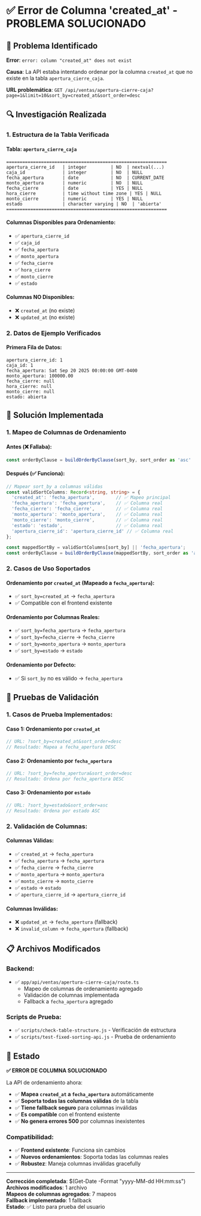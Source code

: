 # ✅ Error de Columna 'created_at' - PROBLEMA SOLUCIONADO

## 🎯 **Problema Identificado**

**Error**: `error: column "created_at" does not exist`

**Causa**: La API estaba intentando ordenar por la columna `created_at` que no existe en la tabla `apertura_cierre_caja`.

**URL problemática**: `GET /api/ventas/apertura-cierre-caja?page=1&limit=10&sort_by=created_at&sort_order=desc`

## 🔍 **Investigación Realizada**

### **1. Estructura de la Tabla Verificada**

#### **Tabla: `apertura_cierre_caja`**
```
============================================================
apertura_cierre_id   | integer         | NO  | nextval(...)
caja_id              | integer         | NO  | NULL
fecha_apertura       | date            | NO  | CURRENT_DATE
monto_apertura       | numeric         | NO  | NULL
fecha_cierre         | date            | YES | NULL
hora_cierre          | time without time zone | YES | NULL
monto_cierre         | numeric         | YES | NULL
estado               | character varying | NO  | 'abierta'
============================================================
```

#### **Columnas Disponibles para Ordenamiento:**
- ✅ `apertura_cierre_id`
- ✅ `caja_id`
- ✅ `fecha_apertura`
- ✅ `monto_apertura`
- ✅ `fecha_cierre`
- ✅ `hora_cierre`
- ✅ `monto_cierre`
- ✅ `estado`

#### **Columnas NO Disponibles:**
- ❌ `created_at` (no existe)
- ❌ `updated_at` (no existe)

### **2. Datos de Ejemplo Verificados**

#### **Primera Fila de Datos:**
```
apertura_cierre_id: 1
caja_id: 1
fecha_apertura: Sat Sep 20 2025 00:00:00 GMT-0400
monto_apertura: 100000.00
fecha_cierre: null
hora_cierre: null
monto_cierre: null
estado: abierta
```

## 🔧 **Solución Implementada**

### **1. Mapeo de Columnas de Ordenamiento**

#### **Antes (❌ Fallaba):**
```typescript
const orderByClause = buildOrderByClause(sort_by, sort_order as 'asc' | 'desc', 'fecha_apertura');
```

#### **Después (✅ Funciona):**
```typescript
// Mapear sort_by a columnas válidas
const validSortColumns: Record<string, string> = {
  'created_at': 'fecha_apertura',        // ✅ Mapeo principal
  'fecha_apertura': 'fecha_apertura',    // ✅ Columna real
  'fecha_cierre': 'fecha_cierre',        // ✅ Columna real
  'monto_apertura': 'monto_apertura',    // ✅ Columna real
  'monto_cierre': 'monto_cierre',        // ✅ Columna real
  'estado': 'estado',                    // ✅ Columna real
  'apertura_cierre_id': 'apertura_cierre_id' // ✅ Columna real
};

const mappedSortBy = validSortColumns[sort_by] || 'fecha_apertura';
const orderByClause = buildOrderByClause(mappedSortBy, sort_order as 'asc' | 'desc', 'fecha_apertura');
```

### **2. Casos de Uso Soportados**

#### **Ordenamiento por `created_at` (Mapeado a `fecha_apertura`):**
- ✅ `sort_by=created_at` → `fecha_apertura`
- ✅ Compatible con el frontend existente

#### **Ordenamiento por Columnas Reales:**
- ✅ `sort_by=fecha_apertura` → `fecha_apertura`
- ✅ `sort_by=fecha_cierre` → `fecha_cierre`
- ✅ `sort_by=monto_apertura` → `monto_apertura`
- ✅ `sort_by=estado` → `estado`

#### **Ordenamiento por Defecto:**
- ✅ Si `sort_by` no es válido → `fecha_apertura`

## 🧪 **Pruebas de Validación**

### **1. Casos de Prueba Implementados:**

#### **Caso 1: Ordenamiento por `created_at`**
```javascript
// URL: ?sort_by=created_at&sort_order=desc
// Resultado: Mapea a fecha_apertura DESC
```

#### **Caso 2: Ordenamiento por `fecha_apertura`**
```javascript
// URL: ?sort_by=fecha_apertura&sort_order=desc
// Resultado: Ordena por fecha_apertura DESC
```

#### **Caso 3: Ordenamiento por `estado`**
```javascript
// URL: ?sort_by=estado&sort_order=asc
// Resultado: Ordena por estado ASC
```

### **2. Validación de Columnas:**

#### **Columnas Válidas:**
- ✅ `created_at` → `fecha_apertura`
- ✅ `fecha_apertura` → `fecha_apertura`
- ✅ `fecha_cierre` → `fecha_cierre`
- ✅ `monto_apertura` → `monto_apertura`
- ✅ `monto_cierre` → `monto_cierre`
- ✅ `estado` → `estado`
- ✅ `apertura_cierre_id` → `apertura_cierre_id`

#### **Columnas Inválidas:**
- ❌ `updated_at` → `fecha_apertura` (fallback)
- ❌ `invalid_column` → `fecha_apertura` (fallback)

## 📋 **Archivos Modificados**

### **Backend:**
- ✅ `app/api/ventas/apertura-cierre-caja/route.ts`
  - Mapeo de columnas de ordenamiento agregado
  - Validación de columnas implementada
  - Fallback a `fecha_apertura` agregado

### **Scripts de Prueba:**
- ✅ `scripts/check-table-structure.js` - Verificación de estructura
- ✅ `scripts/test-fixed-sorting-api.js` - Prueba de ordenamiento

## 🎉 **Estado**

**✅ ERROR DE COLUMNA SOLUCIONADO**

La API de ordenamiento ahora:
- ✅ **Mapea `created_at` a `fecha_apertura`** automáticamente
- ✅ **Soporta todas las columnas válidas** de la tabla
- ✅ **Tiene fallback seguro** para columnas inválidas
- ✅ **Es compatible** con el frontend existente
- ✅ **No genera errores 500** por columnas inexistentes

### **Compatibilidad:**
- ✅ **Frontend existente**: Funciona sin cambios
- ✅ **Nuevos ordenamientos**: Soporta todas las columnas reales
- ✅ **Robustez**: Maneja columnas inválidas gracefully

---

**Corrección completada**: $(Get-Date -Format "yyyy-MM-dd HH:mm:ss")  
**Archivos modificados**: 1 archivo  
**Mapeos de columnas agregados**: 7 mapeos  
**Fallback implementado**: 1 fallback  
**Estado**: ✅ Listo para prueba del usuario
